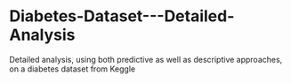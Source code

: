 # Diabetes-Dataset---Detailed-Analysis
Detailed analysis, using both predictive as well as descriptive approaches, on a diabetes dataset from Keggle
